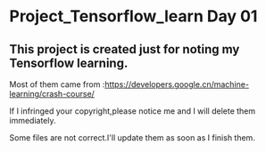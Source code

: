# Project_Tensorflow_learn Day 01


## This project is created just for noting my Tensorflow learning.

Most of them came from :https://developers.google.cn/machine-learning/crash-course/

If I infringed your copyright,please notice me and I will delete them immediately.

Some files are not correct.I'll update them as soon as I finish them.
